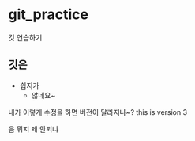 # git_practice
 깃 연습하기

## 깃은
- 쉽지가
  - 않네요~
  
내가 이렇게 수정을 하면 버전이 달라지나~? this is version 3

  음 뭐지 왜 안되냐
  
